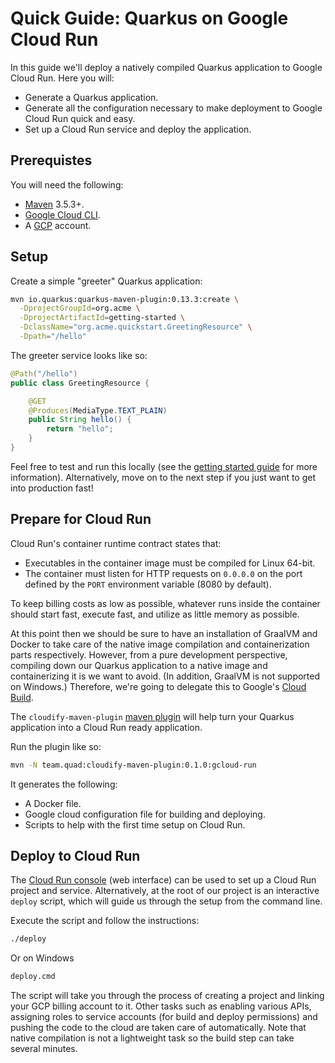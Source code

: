 # Quick Guide: Quarkus on Google Cloud Run
In this guide we'll deploy a natively compiled Quarkus application to Google Cloud Run. Here you will:

* Generate a Quarkus application.
* Generate all the configuration necessary to make deployment to Google Cloud Run quick and easy.
* Set up a Cloud Run service and deploy the application.

## Prerequistes
You will need the following:

- [Maven][1] 3.5.3+.
- [Google Cloud CLI][2].
- A [GCP][3] account.

[3]: https://cloud.google.com/
[1]: https://maven.apache.org/download.cgi
[2]: https://cloud.google.com/sdk/

## Setup
Create a simple "greeter" Quarkus application:
```bash
mvn io.quarkus:quarkus-maven-plugin:0.13.3:create \
  -DprojectGroupId=org.acme \
  -DprojectArtifactId=getting-started \
  -DclassName="org.acme.quickstart.GreetingResource" \
  -Dpath="/hello"
```
The greeter service looks like so:
```java
@Path("/hello")
public class GreetingResource {

    @GET
    @Produces(MediaType.TEXT_PLAIN)
    public String hello() {
        return "hello";
    }
}
```

Feel free to test and run this locally (see  the [getting started guide][4] for more information). Alternatively, move on to the next step if you just want to get into production fast!

[4]: https://quarkus.io/guides/getting-started-guide

## Prepare for Cloud Run
Cloud Run's container runtime contract states that:
- Executables in the container image must be compiled for Linux 64-bit.
- The container must listen for HTTP requests on `0.0.0.0` on the port defined by the `PORT` environment variable (8080 by default).

To keep billing costs as low as possible, whatever runs inside the container should start fast, execute fast, and utilize as little memory as possible. 

At this point then we should be sure to have an installation of GraalVM and Docker to take care of the native image compilation and containerization parts respectively. However, from a pure development perspective, compiling down our Quarkus application to a native image and containerizing it is we want to avoid. (In addition, GraalVM is not supported on Windows.) Therefore, we're going to delegate this to Google's [Cloud Build][5]. 

[5]: https://cloud.google.com/cloud-build/

The `cloudify-maven-plugin` [maven plugin][6] will help turn your Quarkus application into a Cloud Run ready application.

[6]: https://github.com/quad-teams/cloudify-maven-plugin

Run the plugin like so:

```bash
mvn -N team.quad:cloudify-maven-plugin:0.1.0:gcloud-run
```

It generates the following:
- A Docker file.
- Google cloud configuration file for building and deploying.
- Scripts to help with the first time setup on Cloud Run.

## Deploy to Cloud Run
The [Cloud Run console][7] (web interface) can be used to set up a Cloud Run project and service. Alternatively, at the root of our project is an interactive `deploy` script, which will guide us through the setup from the command line.

[7]: https://console.cloud.google.com/run

Execute the script and follow the instructions:

```bash
./deploy
```
Or on Windows

```bash
deploy.cmd
```

The script will take you through the process of creating a project and linking your GCP billing account to it. Other tasks such as enabling various APIs, assigning roles to service accounts (for build and deploy permissions) and pushing the code to the cloud are taken care of automatically. Note that native compilation is not a lightweight task so the build step can take several minutes.
